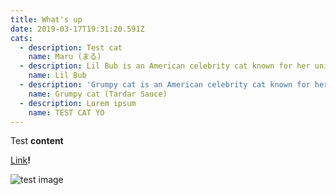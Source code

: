 ```yaml
---
title: What's up
date: 2019-03-17T19:31:20.591Z
cats:
  - description: Test cat
    name: Maru (まる)
  - description: Lil Bub is an American celebrity cat known for her unique appearance.
    name: Lil Bub
  - description: 'Grumpy cat is an American celebrity cat known for her grumpy appearance. '
    name: Grumpy cat (Tardar Sauce)
  - description: Lorem ipsum
    name: TEST CAT YO
---
```

Test **content**

[Link](#)**!**

![test image](/static/img/skärmavbild-2019-10-02-kl.-22.22.21.png "Japanese text")
